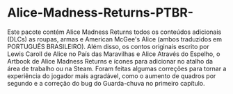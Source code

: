 # Alice-Madness-Returns-PTBR-
Este pacote contém Alice Madness Returns todos os conteúdos adicionais (DLCs) as roupas, armas e American McGee's Alice (ambos traduzidos em PORTUGUÊS BRASILEIRO). Além disso, os contos originais escrito por Lewis Caroll de Alice no País das Maravilhas e Alice Através do Espelho, o Artbook de Alice Madness Returns e ícones para adicionar no atalho da área de trabalho ou na Steam. Foram feitas algumas correções para tornar a experiência do jogador mais agradável, como o aumento de quadros por segundo e a correção do bug do Guarda-chuva no primeiro capítulo.
